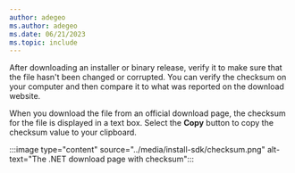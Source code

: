 ```yaml
---
author: adegeo
ms.author: adegeo
ms.date: 06/21/2023
ms.topic: include
---
```


After downloading an installer or binary release, verify it to make sure that the file hasn't been changed or corrupted. You can verify the checksum on your computer and then compare it to what was reported on the download website.

When you download the file from an official download page, the checksum for the file is displayed in a text box. Select the **Copy** button to copy the checksum value to your clipboard.

:::image type="content" source="../media/install-sdk/checksum.png" alt-text="The .NET download page with checksum":::
